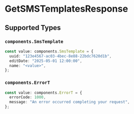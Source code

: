 # GetSMSTemplatesResponse


## Supported Types

### `components.SmsTemplate`

```typescript
const value: components.SmsTemplate = {
  uuid: "123e4567-ac03-4bec-8e88-22bdc7620d1b",
  editDate: "2025-05-01 12:00:00",
  name: "<value>",
};
```

### `components.ErrorT`

```typescript
const value: components.ErrorT = {
  errorCode: 1000,
  message: "An error occurred completing your request",
};
```

